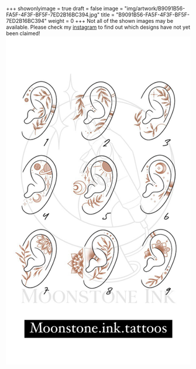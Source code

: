 +++
showonlyimage = true
draft = false
image = "img/artwork/B9091B56-FA5F-4F3F-BF5F-7ED2B16BC394.jpg"
title = "B9091B56-FA5F-4F3F-BF5F-7ED2B16BC394"
weight = 0
+++
Not all of the shown images may be available. Please check my [instagram](https://www.instagram.com/moonstone.ink.tattoos) to find out which designs have not yet been claimed!
![image](/img/artwork/B9091B56-FA5F-4F3F-BF5F-7ED2B16BC394.jpg)
